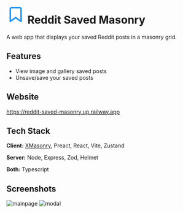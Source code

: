 # ![Alt text](./client/public/favicon.svg) Reddit Saved Masonry

A web app that displays your saved Reddit posts in a masonry grid.

## Features

- View image and gallery saved posts
- Unsave/save your saved posts

## Website

https://reddit-saved-masonry.up.railway.app

## Tech Stack

**Client:** [XMasonry](https://github.com/ZitRos/react-xmasonry), Preact, React, Vite, Zustand

**Server:** Node, Express, Zod, Helmet

**Both:** Typescript

## Screenshots
![mainpage](https://user-images.githubusercontent.com/40745713/210842314-639eb9b4-06d9-4620-951b-616409d1de64.png)
![modal](https://user-images.githubusercontent.com/40745713/210842357-f7932dc0-6435-49b3-87e7-b527545d4b8b.png)
